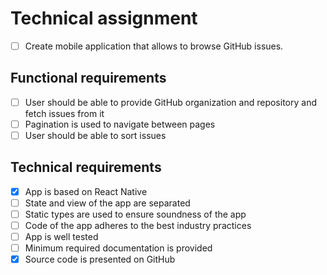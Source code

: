 # Technical assignment

- [ ] Create mobile application that allows to browse GitHub issues.

## Functional requirements

- [ ] User should be able to provide GitHub organization and repository and fetch issues from it
- [ ] Pagination is used to navigate between pages
- [ ] User should be able to sort issues

## Technical requirements

- [x] App is based on React Native
- [ ] State and view of the app are separated
- [ ] Static types are used to ensure soundness of the app
- [ ] Code of the app adheres to the best industry practices
- [ ] App is well tested
- [ ] Minimum required documentation is provided
- [x] Source code is presented on GitHub
